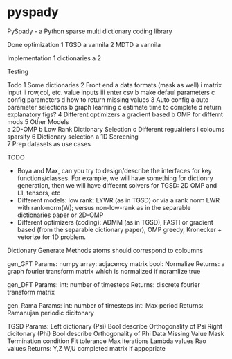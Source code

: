 # pyspady
PySpady - a Python sparse multi dictionary coding library

Done
optimization 
1 TGSD
  a vannila
2 MDTD
  a vannila 
  

Implementation
1 dictionaries
  a 
2 

Testing

Todo
1 Some dictionaries
2 Front end
  a data formats (mask as well)
    i matrix input
    ii row,col, etc. value inputs 
    iii enter csv 
  b make defaul parameters
  c config parameters 
  d how to return missing values 
3 Auto config 
  a auto parameter selections 
  b graph learning
  c estimate time to complete 
  d return explanatory figs? 
4 Different optimizers 
  a gradient based
  b OMP for differnt mods
5 Other Models  
  a 2D-OMP
  b Low Rank Dictionary Selection 
  c Different regualriers
    i coloums sparsity 
6 Dictionary selection
  a 1D Screening  
7 Prep datasets as use cases 
  


TODO
* Boya and Max, can you try to design/describe the interfaces for key functions/classes. For example, we will have something for dictionry generation, then we will have diffeernt solvers for TGSD: 2D OMP and L1, tensors, etc
* Different models: low rank: LYWR (as in TGSD)  or via a rank norm LWR with rank-norm(W); versus non-low-rank as in the separable dictionaries paper or 2D-OMP
* Different optimizers (coding): ADMM (as in TGSD), FASTI or gradient based (from the separable dictionary paper), OMP greedy, Kronecker + vetorize for 1D problem.  



Dictionary Generate Methods atoms should correspond to coloumns 

gen_GFT
  Params:
    numpy array: adjacency matrix
    bool: Normalize 
  Returns:
    a graph fourier transform matrix which is normalized if noramlize true

gen_DFT
  Params:
    int: number of timesteps 
  Returns:
    discrete fourier transform matrix 

gen_Rama
  Params:
     int: number of timesteps 
     int: Max period
   Returns:
     Ramanujan periodic dicitonary 


TGSD
  Params: 
    Left dictionary (Psi)
    Bool describe Orthogonality of Psi
    Right dicitonary (Phi)
    Bool describe Orthogonality of Phi
    Data 
    Missing Value Mask 
    Termination condition
      Fit tolerance
      Max iterations 
    Lambda values 
    Rao values
  Returns:
    Y,Z
    W,U
    completed matrix if appopriate 
    

    

    
    
  
